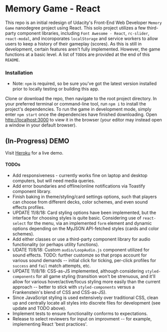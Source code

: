 # Memory Game - React

This repo is an initial redesign of Udacity's Front-End Web Developer `Memory Game` nanodegree project using React. This solo project utilizes a few third-party component libraries, including `Font Awesome - React`, `rc-slider`, `react-modal`, and incoroporates `localStorage` and service workers to allow users to keep a history of their gameplay (scores). As this is still in development, certain features aren't fully implemented. However, the game functions at a basic level. A list of `TODO`s are provided at the end of this `README`.

### Installation

- Note: `npm` is required, so be sure you've got the latest version installed prior to locally testing or building this app.

Clone or download the repo, then navigate to the root project directory. In your preferred terminal or command-line tool, run `npm i` to install the project's dependencies. To run the game in development mode, simply enter `npm start` once the dependencies have finished downloading. Open [http://localhost:3000](http://localhost:3000) to view it in the browser (your editor may instead open a window in your default browser).

## (In-Progress) DEMO

Visit [Heroku](https://react-memory-game-jmw.herokuapp.com/) for a live demo.

#### TODOs

- Add responsiveness - currently works fine on laptop and desktop computers, but will need media queries.
- Add error boundaries and offline/online notifications via Toastify component library.
- Finish baking in theme/styling/card settings options, such that players can choose from different decks, color schemes, and even sound effects profiles.
- UPDATE 11/8/18: Card styling options have been implemented, but the interface for choosing styles is quite basic. Considering use of `react-select` for the menu, via an implemented `form` element and dynamic options depending on the MyJSON API-fetched styles (cards and color schemes).
- Add either classes or use a third-party component library for audio functionality (or perhaps utility functions).
- UDATE 11/8/18: Custom `audio/LoopAudio.js` component utilized for sound effects. TODO: further customze so that props account for various sound demands -- initial click for ticking, per-click profiles for `success` and `fail` match attempts, etc.
- UPDATE 11/8/18: CSS-as-JS implemented, although considering `styled-components` for all game styling (transition won't be strenuous, and it'll allow for various hover/active/focus styling more easily than the current approach -- better to stick with `styled-components` versus a Frankenstein's blend of CSS and CSS-as-JS).
- Since JavaScript styling is used extensively over traditional CSS, clean up and centrally locate all styles into discrete files for development (see update and TODO above).
- Implement tests to ensure functionality conforms to expectations.
- Release to select reviewers for input on improvment -- for example, implementing React 'best practices'.
